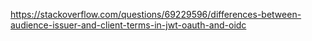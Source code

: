 https://stackoverflow.com/questions/69229596/differences-between-audience-issuer-and-client-terms-in-jwt-oauth-and-oidc
